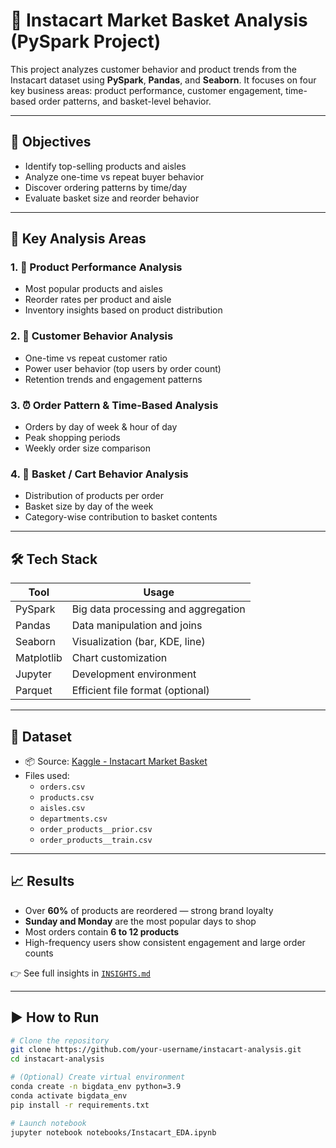 # 🛒 Instacart Market Basket Analysis (PySpark Project)

This project analyzes customer behavior and product trends from the Instacart dataset using **PySpark**, **Pandas**, and **Seaborn**. It focuses on four key business areas: product performance, customer engagement, time-based order patterns, and basket-level behavior.

---

## 📌 Objectives

- Identify top-selling products and aisles
- Analyze one-time vs repeat buyer behavior
- Discover ordering patterns by time/day
- Evaluate basket size and reorder behavior

---

## 🧠 Key Analysis Areas

### 1. 🛒 Product Performance Analysis
- Most popular products and aisles
- Reorder rates per product and aisle
- Inventory insights based on product distribution

### 2. 👥 Customer Behavior Analysis
- One-time vs repeat customer ratio
- Power user behavior (top users by order count)
- Retention trends and engagement patterns

### 3. ⏰ Order Pattern & Time-Based Analysis
- Orders by day of week & hour of day
- Peak shopping periods
- Weekly order size comparison

### 4. 🧺 Basket / Cart Behavior Analysis
- Distribution of products per order
- Basket size by day of the week
- Category-wise contribution to basket contents

---

## 🛠️ Tech Stack

| Tool          | Usage                              |
|---------------|-------------------------------------|
| PySpark       | Big data processing and aggregation |
| Pandas        | Data manipulation and joins         |
| Seaborn       | Visualization (bar, KDE, line)      |
| Matplotlib    | Chart customization                 |
| Jupyter       | Development environment             |
| Parquet       | Efficient file format (optional)    |

---

## 📁 Dataset

- 📦 Source: [Kaggle - Instacart Market Basket](https://www.kaggle.com/competitions/instacart-market-basket-analysis/data)
- Files used:
  - `orders.csv`
  - `products.csv`
  - `aisles.csv`
  - `departments.csv`
  - `order_products__prior.csv`
  - `order_products__train.csv`

---

## 📈 Results

- Over **60%** of products are reordered — strong brand loyalty
- **Sunday and Monday** are the most popular days to shop
- Most orders contain **6 to 12 products**
- High-frequency users show consistent engagement and large order counts

👉 See full insights in [`INSIGHTS.md`](INSIGHTS.md)

---

## ▶️ How to Run

```bash
# Clone the repository
git clone https://github.com/your-username/instacart-analysis.git
cd instacart-analysis

# (Optional) Create virtual environment
conda create -n bigdata_env python=3.9
conda activate bigdata_env
pip install -r requirements.txt

# Launch notebook
jupyter notebook notebooks/Instacart_EDA.ipynb

